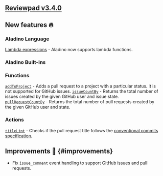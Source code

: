 ## [Reviewpad v3.4.0](/changelog/reviewpad-v340)

## New features :fire:

### Aladino Language

[Lambda expressions](/guides/aladino/syntax) - Aladino now supports lambda functions.

### Aladino Built-ins

### Functions

[`addToProject`](/guides/built-ins#addtoproject) - Adds a pull request to a project with a particular status. It is not supported for GitHub issues.
[`issueCountBy`](/guides/built-ins#issuecountby) - Returns the total number of issues created by the given GitHub user and issue state.
[`pullRequestCountBy`](/guides/built-ins#pullrequestcountby) - Returns the total number of pull requests created by the given GitHub user and state.

### Actions

[`titleLint`](/guides/built-ins#titlelint) - Checks if the pull request title follows the [conventional commits specification](https://www.conventionalcommits.org/en/v1.0.0/).

## Improvements :rocket: {#improvements}

- Fix `issue_comment` event handling to support GitHub issues and pull requests.
